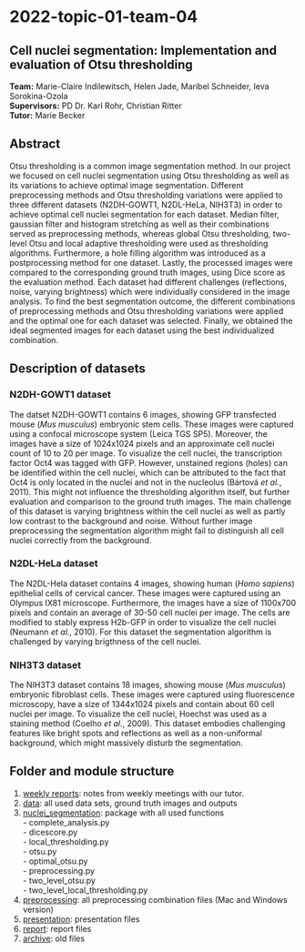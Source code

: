 # 2022-topic-01-team-04
  ## Cell nuclei segmentation: Implementation and evaluation of Otsu thresholding
  
  **Team:** Marie-Claire Indilewitsch, Helen Jade, Maribel Schneider, Ieva Sorokina-Ozola  
  **Supervisors:** PD Dr. Karl Rohr, Christian Ritter  
  **Tutor:** Marie Becker 
  
  ## Abstract 
  
Otsu thresholding is a common image segmentation method. In our project we focused on cell nuclei segmentation using Otsu thresholding as well as its variations to achieve optimal image segmentation. Different preprocessing methods and Otsu thresholding variations were applied to three different datasets (N2DH-GOWT1, N2DL-HeLa, NIH3T3) in order to achieve optimal cell nuclei segmentation for each dataset. Median filter, gaussian filter and histogram stretching as well as their combinations served as preprocessing methods, whereas global Otsu thresholding, two-level Otsu and local adaptive thresholding were used as thresholding algorithms. Furthermore, a hole filling algorithm was introduced as a postprocessing method for one dataset. Lastly, the processed images were compared to the corresponding ground truth images, using Dice score as the evaluation method. Each dataset had different challenges (reflections, noise, varying brightness) which were individually considered in the image analysis. To find the best segmentation outcome, the different combinations of preprocessing methods and Otsu thresholding variations were applied and the optimal one for each dataset was selected. Finally, we obtained the ideal segmented images for each dataset using the best individualized combination. 

  ## Description of datasets 
  ###  N2DH-GOWT1 dataset
  
The datset N2DH-GOWT1 contains 6 images, showing GFP transfected mouse (<I>Mus musculus</I>) embryonic stem cells. These images were captured using a confocal microscope system (Leica TGS SP5). Moreover, the images have a size of 1024x1024 pixels and an approximate cell nuclei count of 10 to 20 per image. To visualize the cell nuclei, the transcription factor Oct4 was tagged with GFP. However, unstained regions (holes) can be identified within the cell nuclei, which can be attributed to the fact that Oct4 is only located in the nuclei and not in the nucleolus (Bártová <I>et al.</I>, 2011). This might not influence the thresholding algorithm itself, but further evaluation and comparison to the ground truth images. The main challenge of this dataset is varying brightness within the cell nuclei as well as partly low contrast to the background and noise. Without further image preprocessing the segmentation algorithm might fail to distinguish all cell nuclei correctly from the background.
  
  ### N2DL-HeLa dataset
  
The N2DL-Hela dataset contains 4 images, showing human (<I>Homo sapiens</I>) epithelial cells of cervical cancer. These images were captured using an Olympus IX81 microscope. Furthermore, the images have a size of 1100x700 pixels and contain an average of 30-50 cell nuclei per image. The cells are modified to stably express H2b-GFP in order to visualize the cell nuclei (Neumann <I>et al.</I>, 2010). For this dataset the segmentation algorithm is challenged by varying brigthness of the cell nuclei.
 
  ### NIH3T3 dataset
  
The NIH3T3 dataset contains 18 images, showing mouse (<I>Mus musculus</I>) embryonic fibroblast cells. These images were captured using fluorescence microscopy, have a size of 1344x1024 pixels and contain about 60 cell nuclei per image. To visualize the cell nuclei, Hoechst was used as a staining method (Coelho <I>et al.</I>, 2009). This dataset embodies challenging features like bright spots and reflections as well as a non-uniformal background, which might massively disturb the segmentation.
 
 ## Folder and module structure
 
 1. [weekly reports](https://github.com/datascience-mobi-2022/2022-topic-01-team-04/tree/main/weekly-reports): notes from weekly meetings with our tutor.
 2. [data](https://github.com/datascience-mobi-2022/2022-topic-01-team-04/tree/main/data):  all used data sets, ground truth images and outputs
 3. [nuclei_segmentation](https://github.com/datascience-mobi-2022/2022-topic-01-team-04/tree/main/nuclei_segmentation):  package with all used functions   
        - complete_analysis.py   
        - dicescore.py   
        - local_thresholding.py  
        - otsu.py  
        - optimal_otsu.py  
        - preprocessing.py    
        - two_level_otsu.py  
        - two_level_local_thresholding.py
  4. [preprocessing](https://github.com/datascience-mobi-2022/2022-topic-01-team-04/tree/main/preprocessing):  all preprocessing combination files (Mac and Windows version) 
  5. [presentation](https://github.com/datascience-mobi-2022/2022-topic-01-team-04/tree/main/presentation): presentation files
  6. [report](https://github.com/datascience-mobi-2022/2022-topic-01-team-04/tree/main/report):  report files
  7. [archive](https://github.com/datascience-mobi-2022/2022-topic-01-team-04/tree/main/archive):  old files
  
 
